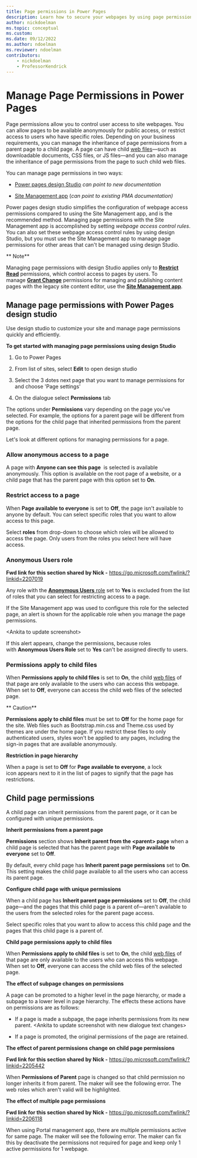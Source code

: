```yaml
---
title: Page permissions in Power Pages
description: Learn how to secure your webpages by using page permissions.
author: nickdoelman
ms.topic: conceptual
ms.custom: 
ms.date: 09/12/2022
ms.author: ndoelman
ms.reviewer: ndoelman
contributors:
    - nickdoelman
    - ProfessorKendrick
---
```


# Manage Page Permissions in Power Pages

Page permissions allow you to control user access to site webpages. You can allow pages to be available anonymously for public access, or restrict access to users who have specific roles. Depending on your business requirements, you can manage the inheritance of page permissions from a parent page to a child page. A page can have child [<u>web files</u>](https://docs.microsoft.com/en-us/power-apps/maker/portals/configure/web-files)—such as downloadable documents, CSS files, or JS files—and you can also manage the inheritance of page permissions from the page to such child web files.

You can manage page permissions in two ways:

-   [<u>Power pages design Studio</u>](https://docs.microsoft.com/en-us/power-apps/maker/portals/configure/webpage-access-control#manage-page-permissions-using-portals-studio) *can point to new documentation*

-   [<u>Site Management app</u>](https://docs.microsoft.com/en-us/power-apps/maker/portals/configure/webpage-access-control#manage-page-permissions-using-portal-management-app) (*can point to existing PMA documentation)*

Power pages design studio simplifies the configuration of webpage access permissions compared to using the Site Management app, and is the recommended method. Managing page permissions with the Site Management app is accomplished by setting *webpage access control rules*. You can also set these webpage access control rules by using design Studio, but you must use the Site Management app to manage page permissions for other areas that can't be managed using design Studio.

** Note**

Managing page permissions with design Studio applies only to [**<u>Restrict Read</u>**](https://docs.microsoft.com/en-us/power-apps/maker/portals/configure/webpage-access-control#restrict-read) permissions, which control access to pages by users. To manage [**<u>Grant Change</u>**](https://docs.microsoft.com/en-us/power-apps/maker/portals/configure/webpage-access-control#grant-change) permissions for managing and publishing content pages with the legacy site content editor, use the [**<u>Site Management app</u>**](https://docs.microsoft.com/en-us/power-apps/maker/portals/configure/webpage-access-control#manage-page-permissions-using-portal-management-app).

## Manage page permissions with Power Pages design studio

Use design studio to customize your site and manage page permissions quickly and efficiently.

**To get started with managing page permissions using design Studio**

1.  Go to Power Pages

2.  From list of sites, select **Edit** to open design studio

3.  Select the 3 dotes next page that you want to manage permissions for and choose 'Page settings'

4.  On the dialogue select **Permissions** tab

The options under **Permissions** vary depending on the page you've selected. For example, the options for a parent page will be different from the options for the child page that inherited permissions from the parent page.

Let's look at different options for managing permissions for a page.

### Allow anonymous access to a page

A page with **Anyone can see this page**  is selected is available anonymously. This option is available on the root page of a website, or a child page that has the parent page with this option set to **On**.

### Restrict access to a page

When **Page available to everyone** is set to **Off**, the page isn't available to anyone by default. You can select specific roles that you want to allow access to this page.

Select **roles** from drop-down to choose which roles will be allowed to access the page. Only users from the roles you select here will have access.

### Anonymous Users role

**Fwd link for this section shared by Nick -** <https://go.microsoft.com/fwlink/?linkid=2207019>

Any role with the [**Anonymous Users**<u> role</u>](https://docs.microsoft.com/en-us/power-apps/maker/portals/configure/create-web-roles#attributes-and-relationships) set to **Yes** is excluded from the list of roles that you can select for restricting access to a page.

If the Site Management app was used to configure this role for the selected page, an alert is shown for the applicable role when you manage the page permissions.

&lt;Ankita to update screenshot&gt;

If this alert appears, change the permissions, because roles with **Anonymous Users Role** set to **Yes** can't be assigned directly to users.

### Permissions apply to child files

When **Permissions apply to child files** is set to **On**, the child [<u>web files</u>](https://docs.microsoft.com/en-us/power-apps/maker/portals/configure/web-files) of that page are only available to the users who can access this webpage. When set to **Off**, everyone can access the child web files of the selected page.


** Caution**

**Permissions apply to child files** must be set to **Off** for the home page for the site. Web files such as Bootstrap.min.css and Theme.css used by themes are under the home page. If you restrict these files to only authenticated users, styles won't be applied to any pages, including the sign-in pages that are available anonymously.

**Restriction in page hierarchy**

When a page is set to **Off** for **Page available to everyone**, a lock icon appears next to it in the list of pages to signify that the page has restrictions.


## Child page permissions

A child page can inherit permissions from the parent page, or it can be configured with unique permissions.

**Inherit permissions from a parent page**

**Permissions** section shows **Inherit parent from the &lt;parent&gt; page** when a child page is selected that has the parent page with **Page available to everyone** set to **Off**.

By default, every child page has **Inherit parent page permissions** set to **On**. This setting makes the child page available to all the users who can access its parent page.

**Configure child page with unique permissions**

When a child page has **Inherit parent page permissions** set to **Off**, the child page—and the pages that this child page is a parent of—aren't available to the users from the selected roles for the parent page access.

Select specific roles that you want to allow to access this child page and the pages that this child page is a parent of.

**Child page permissions apply to child files**

When **Permissions apply to child files** is set to **On**, the child [<u>web files</u>](https://docs.microsoft.com/en-us/power-apps/maker/portals/configure/web-files) of that page are only available to the users who can access this webpage. When set to **Off**, everyone can access the child web files of the selected page.

**The effect of subpage changes on permissions**

A page can be promoted to a higher level in the page hierarchy, or made a subpage to a lower level in page hierarchy. The effects these actions have on permissions are as follows:

-   If a page is made a subpage, the page inherits permissions from its new parent. &lt;Ankita to update screenshot with new dialogue text changes&gt;

-   If a page is promoted, the original permissions of the page are retained.

**The effect of parent permissions change on child page permissions**

**Fwd link for this section shared by Nick -** <https://go.microsoft.com/fwlink/?linkid=2205442>

When **Permissions of Parent** page is changed so that child permission no longer inherits it from parent. The maker will see the following error. The web roles which aren't valid will be highlighted.

**The effect of multiple page permissions**

**Fwd link for this section shared by Nick -** <https://go.microsoft.com/fwlink/?linkid=2206118>

When using Portal management app, there are multiple permissions active for same page. The maker will see the following error. The maker can fix this by deactivate the permissions not required for page and keep only 1 active permissions for 1 webpage.


